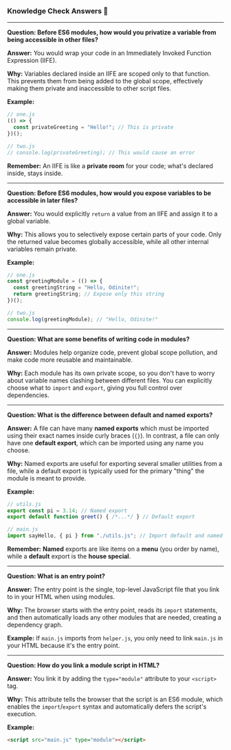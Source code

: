 ### Knowledge Check Answers 🎯

-----

**Question: Before ES6 modules, how would you privatize a variable from being accessible in other files?**

**Answer:** You would wrap your code in an Immediately Invoked Function Expression (IIFE).

**Why:** Variables declared inside an IIFE are scoped only to that function. This prevents them from being added to the global scope, effectively making them private and inaccessible to other script files.

**Example:**

```javascript
// one.js
(() => {
  const privateGreeting = "Hello!"; // This is private
})();

// two.js
// console.log(privateGreeting); // This would cause an error
```

**Remember:** An IIFE is like a **private room** for your code; what's declared inside, stays inside.

-----

**Question: Before ES6 modules, how would you expose variables to be accessible in later files?**

**Answer:** You would explicitly `return` a value from an IIFE and assign it to a global variable.

**Why:** This allows you to selectively expose certain parts of your code. Only the returned value becomes globally accessible, while all other internal variables remain private.

**Example:**

```javascript
// one.js
const greetingModule = (() => {
  const greetingString = "Hello, Odinite!";
  return greetingString; // Expose only this string
})();

// two.js
console.log(greetingModule); // "Hello, Odinite!"
```

-----

**Question: What are some benefits of writing code in modules?**

**Answer:** Modules help organize code, prevent global scope pollution, and make code more reusable and maintainable.

**Why:** Each module has its own private scope, so you don't have to worry about variable names clashing between different files. You can explicitly choose what to `import` and `export`, giving you full control over dependencies.

-----

**Question: What is the difference between default and named exports?**

**Answer:** A file can have many **named exports** which must be imported using their exact names inside curly braces (`{}`). In contrast, a file can only have one **default export**, which can be imported using any name you choose.

**Why:** Named exports are useful for exporting several smaller utilities from a file, while a default export is typically used for the primary "thing" the module is meant to provide.

**Example:**

```javascript
// utils.js
export const pi = 3.14; // Named export
export default function greet() { /*...*/ } // Default export

// main.js
import sayHello, { pi } from "./utils.js"; // Import default and named
```

**Remember:** **Named** exports are like items on a **menu** (you order by name), while a **default** export is the **house special**.

-----

**Question: What is an entry point?**

**Answer:** The entry point is the single, top-level JavaScript file that you link to in your HTML when using modules.

**Why:** The browser starts with the entry point, reads its `import` statements, and then automatically loads any other modules that are needed, creating a dependency graph.

**Example:** If `main.js` imports from `helper.js`, you only need to link `main.js` in your HTML because it's the entry point.

-----

**Question: How do you link a module script in HTML?**

**Answer:** You link it by adding the `type="module"` attribute to your `<script>` tag.

**Why:** This attribute tells the browser that the script is an ES6 module, which enables the `import`/`export` syntax and automatically defers the script's execution.

**Example:**

```html
<script src="main.js" type="module"></script>
```
